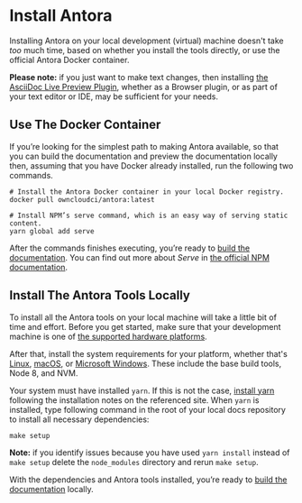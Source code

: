 # Install Antora

Installing Antora on your local development (virtual) machine doesn't take *too* much time, based on whether you install the tools directly, or use the official Antora Docker container.

**Please note:** if you just want to make text changes, then installing [the AsciiDoc Live Preview Plugin](https://asciidoctor.org/docs/editing-asciidoc-with-live-preview/), whether as a Browser plugin, or as part of your text editor or IDE, may be sufficient for your needs.

## Use The Docker Container

If you’re looking for the simplest path to making Antora available, so that you can build the documentation and preview the documentation locally then, assuming that you have Docker already installed, run the following two commands.

```console
# Install the Antora Docker container in your local Docker registry.
docker pull owncloudci/antora:latest

# Install NPM’s serve command, which is an easy way of serving static content.
yarn global add serve
```

After the commands finishes executing, you’re ready to [build the documentation](./build-the-docs.md).
You can find out more about *Serve* in [the official NPM documentation](https://www.npmjs.com/package/serve#usage).

## Install The Antora Tools Locally

To install all the Antora tools on your local machine will take a little bit of time and effort.
Before you get started, make sure that your development machine is one of [the supported hardware platforms](https://docs.antora.org/antora/1.0/supported-platforms/#platforms).

After that, install the system requirements for your platform, whether that's [Linux](https://docs.antora.org/antora/1.0/install/linux-requirements/), [macOS](https://docs.antora.org/antora/1.0/install/macos-requirements/), or [Microsoft Windows](https://docs.antora.org/antora/1.0/install/windows-requirements/).
These include the base build tools, Node 8, and NVM.

Your system must have installed `yarn`. If this is not the case, [install yarn](https://yarnpkg.com/lang/en/docs/install)
following the installation notes on the referenced site. When `yarn` is installed, type following command
in the root of your local docs repository to install all necessary dependencies:

```console
make setup
```

**Note:** if you identify issues because you have used `yarn install` instead of `make setup` delete
the `node_modules` directory and rerun `make setup`.

With the dependencies and Antora tools installed, you’re ready to [build the documentation](./build-the-docs.md) locally.
